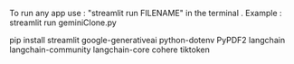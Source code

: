 To run any app use : "streamlit run FILENAME" in the terminal .
Example : streamlit run geminiClone.py




  pip install streamlit google-generativeai python-dotenv PyPDF2 langchain langchain-community langchain-core cohere tiktoken
